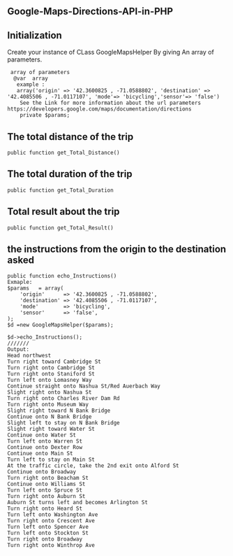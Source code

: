 ## Google-Maps-Directions-API-in-PHP
## Initialization 
Create your instance of CLass GoogleMapsHelper By giving An array of parameters.
```
 array of parameters
  @var  array
   example :
   array('origin' => '42.3600825 , -71.0588802', 'destination' => '42.4085506 , -71.0117107', 'mode'=> 'bicycling','sensor'=> 'false')
    See the Link for more information about the url parameters https://developers.google.com/maps/documentation/directions
    private $params;

```
## The total distance of the trip
```
public function get_Total_Distance()
```
## The total duration of the trip
```
public function get_Total_Duration
```
## Total result about the trip
```
public function get_Total_Result()
```
## the instructions from the origin to the destination asked
```
public function echo_Instructions()
Exmaple:
$params   = array(
    'origin'      => '42.3600825 , -71.0588802',
    'destination' => '42.4085506 , -71.0117107',
    'mode'        => 'bicycling',
    'sensor'      => 'false',
);
$d =new GoogleMapsHelper($params);

$d->echo_Instructions();
///////
Output:
Head northwest
Turn right toward Cambridge St
Turn right onto Cambridge St
Turn right onto Staniford St
Turn left onto Lomasney Way
Continue straight onto Nashua St/Red Auerbach Way
Slight right onto Nashua St
Turn right onto Charles River Dam Rd
Turn right onto Museum Way
Slight right toward N Bank Bridge
Continue onto N Bank Bridge
Slight left to stay on N Bank Bridge
Slight right toward Water St
Continue onto Water St
Turn left onto Warren St
Continue onto Dexter Row
Continue onto Main St
Turn left to stay on Main St
At the traffic circle, take the 2nd exit onto Alford St
Continue onto Broadway
Turn right onto Beacham St
Continue onto Williams St
Turn left onto Spruce St
Turn right onto Auburn St
Auburn St turns left and becomes Arlington St
Turn right onto Heard St
Turn left onto Washington Ave
Turn right onto Crescent Ave
Turn left onto Spencer Ave
Turn left onto Stockton St
Turn right onto Broadway
Turn right onto Winthrop Ave
```
